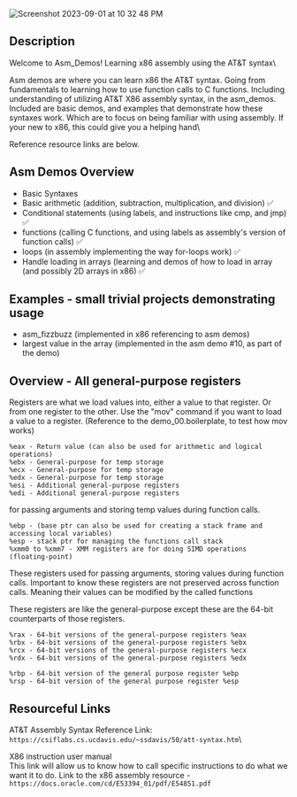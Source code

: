 ![Screenshot 2023-09-01 at 10 32 48 PM](https://github.com/SpinnerX/asm_demos.x86/assets/56617292/e0056d6a-1003-45c3-bba8-057848f6048f)

## Description

Welcome to Asm_Demos! Learning x86 assembly using the AT&T syntax\


Asm demos are where you can learn x86 the AT&T syntax. Going from fundamentals to learning how to use function calls to C functions. Including understanding of utilizing AT&T X86 assembly syntax, in the asm_demos. Included are basic demos, and examples that demonstrate how these syntaxes work. Which are to focus on being familiar with using assembly. If your new to x86, this could give you a helping hand\


Reference resource links are below.

## Asm Demos Overview

- Basic Syntaxes
- Basic arithmetic (addition, subtraction, multiplication, and division) ✅
- Conditional statements (using labels, and instructions like cmp, and jmp) ✅
- functions (calling C functions, and using labels as assembly's version of function calls) ✅
- loops (in assembly implementing the way for-loops work) ✅
- Handle loading in arrays (learning and demos of how to load in array (and possibly 2D arrays in x86) ✅


## Examples - small trivial projects demonstrating usage

- asm_fizzbuzz (implemented in x86 referencing to asm demos)
- largest value in the array (implemented in the asm demo #10, as part of the demo)


## Overview - All general-purpose registers
Registers are what we load values into, either a value to that register. Or from one register to the other.
Use the "mov" command if you want to load a value to a register. (Reference to the demo_00.boilerplate, to test how mov works)

```
%eax - Return value (can also be used for arithmetic and logical operations)
%ebx - General-purpose for temp storage
%ecx - General-purpose for temp storage 
%edx - General-purpose for temp storage
%esi - Additional general-purpose registers
%edi - Additional general-purpose registers
```


for passing arguments and storing temp values during function calls.
```
%ebp - (base ptr can also be used for creating a stack frame and accessing local variables)
%esp - stack ptr for managing the functions call stack
%xmm0 to %xmm7 - XMM registers are for doing SIMD operations (floating-point)
```

These registers used for passing arguments, storing values during function calls. Important to know
these registers are not preserved across function calls. Meaning their values can be modified by the called functions


These registers are like the general-purpose except these are the 64-bit counterparts of those registers.
```
%rax - 64-bit versions of the general-purpose registers %eax
%rbx - 64-bit versions of the general-purpose registers %ebx
%rcx - 64-bit versions of the general-purpose registers %ecx
%rdx - 64-bit versions of the general-purpose registers %edx

%rbp - 64-bit version of the general purpose register %ebp
%rsp - 64-bit version of the general purpose register %esp
```
## Resourceful Links
AT&T Assembly Syntax Reference Link: `https://csiflabs.cs.ucdavis.edu/~ssdavis/50/att-syntax.htm`\

X86 instruction user manual\
This link will allow us to know how to call specific instructions to do what we want it to do.
Link to the x86 assembly resource - ` https://docs.oracle.com/cd/E53394_01/pdf/E54851.pdf `
